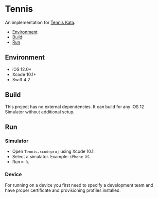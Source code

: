 # Tennis

An implementation for [Tennis Kata](https://gist.github.com/MatteoPierro/22e09a2b5d9e41fdd8c226d318fc0984).

- [Environment](#environment)
- [Build](#build)
- [Run](#run) 

## Environment

- iOS 12.0+
- Xcode 10.1+
- Swift 4.2

## Build

This project has no external dependencies. It can build for any iOS 12 Simulator without additional setup.

## Run

### Simulator

- Open `Tennis.xcodeproj` using Xcode 10.1.
- Select a simulator. Example: `iPhone XS`.
- Run `⌘ R`.

### Device

For running on a device you first need to specify a development team and have proper certificate and provisioning profiles installed.